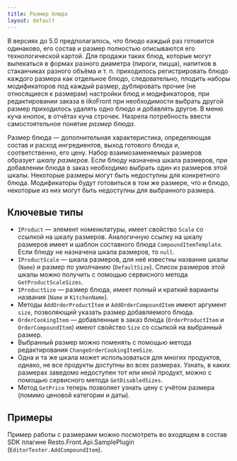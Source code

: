 ```yaml
---
title: Размер блюда
layout: default
---
```

В версиях до 5.0 предполагалось, что блюдо каждый раз готовится одинаково, его состав и размер полностью описываются его технологической картой. Для продажи таких блюд, которые могут выпекаться в формах разного диаметра (пироги, пицца), напитков в стаканчиках разного объёма и т. п. приходилось регистрировать блюдо каждого размера как отдельное блюдо, следовательно, плодить наборы модификаторов под каждый размер, дублировать прочие (не относящиеся к размерам) настройки блюд и модификаторов, при редактировании заказа в iikoFront при необходимости выбрать другой размер приходилось удалять одно блюдо и добавлять другое. В меню куча кнопок, в отчётах куча строчек. Назрела потребность ввести самостоятельное понятие _размер блюда_.  

Размер блюда — дополнительная характеристика, определяющая состав и расход ингредиентов, выход готового блюда и, соответственно, его цену. Набор взаимозаменяемых размеров образует _шкалу размеров_. Если блюду назначена шкала размеров, при добавлении блюда в заказ необходимо выбрать один из размеров этой шкалы. Некоторые размеры могут быть недоступны для конкретного блюда. Модификаторы будут готовиться в том же размере, что и блюдо, некоторые из них могут быть недоступны для выбранного размера. 

## Ключевые типы ##
- `IProduct` — элемент номенклатуры, имеет свойство `Scale` со ссылкой на шкалу размеров. Аналогичную ссылку на шкалу размеров имеет и шаблон составного блюда `CompoundItemTemplate`. Если блюду не назначена шкала размеров, то `null`. 
- `IProductScale` — шкала размеров, для неё известны название шкалы (`Name`) и размер по умолчанию (`DefaultSize`). Список размеров этой шкалы можно получить с помощью сервисного метода `GetProductScaleSizes`.
- `IProductSize` — размер блюда, имеет полный и краткий варианты названия (`Name` и `KitchenName`).
- Методы `AddOrderProductItem` и `AddOrderCompoundItem` имеют аргумент `size`, позволяющий указать размер добавляемого блюда.
- `OrderCookingItem` — добавленные в заказ блюда (`OrderProductItem` и `OrderCompoundItem`) имеют свойство `Size` со ссылкой на выбранный размер.
- Выбранный размер можно поменять с помощью метода редактирования `ChangeOrderCookingItemSize`.
- Одна и та же шкала может использоваться для многих продуктов, однако, не все продукты доступны во всех размерах. Узнать, в каких размерах заведомо недоступен тот или иной продукт, можно с помощью сервисного метода `GetDisabledSizes`.
- Метод `GetPrice` теперь позволяет узнать цену с учётом размера (помимо ценовой категории и даты). 

## Примеры ##
Пример работы с размерами можно посмотреть во входящем в состав SDK плагине Resto.Front.Api.SamplePlugin (`EditorTester.AddCompoundItem`).